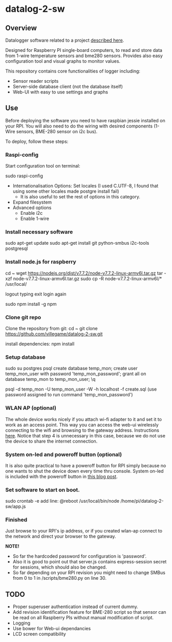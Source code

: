 # datalog-2-sw

## Overview

Datalogger software related to a project [described here](https://villegame.wordpress.com/projects/data-monitoring/portable-temperature-and-humidity-measuring-application-project/).

Designed for Raspberry PI single-board computers, to read and store data from 1-wire temperature sensors and bme280 sensors. Provides also easy configuration tool and visual graphs to monitor values.

This repository contains core functionalities of logger including:
* Sensor reader scripts
* Server-side database client (not the database itself)
* Web-UI with easy to use settings and graphs

## Use

Before deploying the software you need to have raspbian jessie installed on your RPI. You will also need to do the wiring with desired components (1-Wire sensors, BME-280 sensor on i2c bus).

To deploy, follow these steps:

### Raspi-config 

Start configuration tool on terminal:

sudo raspi-config
* Internationalisation Options: Set locales (I used C.UTF-8, I found that using some other locales made postgre install fail)
  * It is also useful to set the rest of options in this category.
* Expand filesystem
* Advanced options
  * Enable i2c
  * Enable 1-wire

### Install necessary software

sudo apt-get update
sudo apt-get install git python-smbus i2c-tools postgresql

### Install node.js for raspberry

cd ~
wget https://nodejs.org/dist/v7.7.2/node-v7.7.2-linux-armv6l.tar.gz
tar -xzf node-v7.7.2-linux-armv6l.tar.gz
sudo cp -R node-v7.7.2-linux-armv6l/* /usr/local/

logout typing exit
login again

sudo npm install -g npm

### Clone git repo

Clone the repository from git:
cd ~
git clone https://github.com/villegame/datalog-2-sw.git

install dependencies:
npm install

### Setup database

sudo su postgres
psql
create database temp_mon;
create user temp_mon_user with password 'temp_mon_password';
grant all on database temp_mon to temp_mon_user;
\q

psql -d temp_mon -U temp_mon_user -W -h localhost -f create.sql
(use password assigned to run command 'temp_mon_password')

### WLAN AP (optional)

The whole device works nicely if you attach wi-fi adapter to it and set it to work as an access point. This way you can access the web-ui wirelessly connecting to the wifi and browsing to the gateway address.
Instructions [here](https://elinux.org/RPI-Wireless-Hotspot). Notice that step 4 is unnecessary in this case, because we do not use the device to share the internet connection.

### System on-led and poweroff button (optional)

It is also quite practical to have a poweroff button for RPI simply because no one wants to shut the device down every time thru console. System on-led is included with the poweroff button in [this blog post](https://villegame.wordpress.com/2016/12/05/portable-temp-humidity-reader-part-ii/).

### Set software to start on boot.

sudo crontab -e
add line:
@reboot /usr/local/bin/node /home/pi/datalog-2-sw/app.js

### Finished

Just browse to your RPI's ip address, or if you created wlan-ap connect to the network and direct your browser to the gateway.

**NOTE!**
* So far the hardcoded password for configuration is 'password'.
* Also it is good to point out that server.js contains express-session secret for sessions, which should also be changed.
* So far depending on your RPI revision you might need to change SMBus from 0 to 1 in /scripts/bme280.py on line 30.

## TODO
* Proper superuser authentication instead of current dummy.
* Add revision identification feature for BME-280 script so that sensor can be read on all Raspberry PIs without manual modification of script.
* Logging
* Use bower for Web-ui dependancies
* LCD screen compatibility
